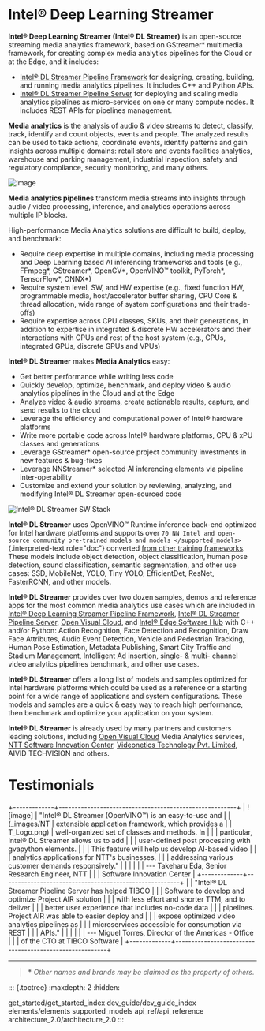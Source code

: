 # Intel® Deep Learning Streamer

**Intel® Deep Learning Streamer (Intel® DL Streamer)** is an open-source
streaming media analytics framework, based on GStreamer\* multimedia
framework, for creating complex media analytics pipelines for the Cloud
or at the Edge, and it includes:

-   [Intel® DL Streamer Pipeline
    Framework](https://github.com/open-edge-platform/edge-ai-libraries/tree/main/libraries/dl-streamer)
    for designing, creating, building, and running media analytics
    pipelines. It includes C++ and Python APIs.
-   [Intel® DL Streamer Pipeline
    Server](https://github.com/open-edge-platform/edge-ai-libraries/tree/main/microservices/dlstreamer-pipeline-server)
    for deploying and scaling media analytics pipelines as
    micro-services on one or many compute nodes. It includes REST APIs
    for pipelines management.

**Media analytics** is the analysis of audio & video streams to detect,
classify, track, identify and count objects, events and people. The
analyzed results can be used to take actions, coordinate events,
identify patterns and gain insights across multiple domains: retail
store and events facilities analytics, warehouse and parking management,
industrial inspection, safety and regulatory compliance, security
monitoring, and many others.

![image](_images/overview_pipeline_example.png)

**Media analytics pipelines** transform media streams into insights
through audio / video processing, inference, and analytics operations
across multiple IP blocks.

High-performance Media Analytics solutions are difficult to build,
deploy, and benchmark:

-   Require deep expertise in multiple domains, including media
    processing and Deep Learning based AI inferencing frameworks and
    tools (e.g., FFmpeg\*, GStreamer\*, OpenCV\*, OpenVINO™ toolkit,
    PyTorch\*, TensorFlow\*, ONNX\*)
-   Require system level, SW, and HW expertise (e.g., fixed function HW,
    programmable media, host/accelerator buffer sharing, CPU Core &
    thread allocation, wide range of system configurations and their
    trade-offs)
-   Require expertise across CPU classes, SKUs, and their generations,
    in addition to expertise in integrated & discrete HW accelerators
    and their interactions with CPUs and rest of the host system (e.g.,
    CPUs, integrated GPUs, discrete GPUs and VPUs)

**Intel® DL Streamer** makes **Media Analytics** easy:

-   Get better performance while writing less code
-   Quickly develop, optimize, benchmark, and deploy video & audio
    analytics pipelines in the Cloud and at the Edge
-   Analyze video & audio streams, create actionable results, capture,
    and send results to the cloud
-   Leverage the efficiency and computational power of Intel® hardware
    platforms
-   Write more portable code across Intel® hardware platforms, CPU & xPU
    classes and generations
-   Leverage GStreamer\* open-source project community investments in
    new features & bug-fixes
-   Leverage NNStreamer\* selected AI inferencing elements via pipeline
    inter-operability
-   Customize and extend your solution by reviewing, analyzing, and
    modifying Intel® DL Streamer open-sourced code

![Intel® DL Streamer SW Stack](_images/overview_sw_stack.png)

**Intel® DL Streamer** uses OpenVINO™ Runtime inference back-end
optimized for Intel hardware platforms and supports over
`70 NN Intel and open-source community pre-trained models and models </supported_models>`{.interpreted-text
role="doc"} converted [from other training
frameworks](https://docs.openvino.ai/2024/openvino-workflow/model-preparation/convert-model-to-ir.html).
These models include object detection, object classification, human pose
detection, sound classification, semantic segmentation, and other use
cases: SSD, MobileNet, YOLO, Tiny YOLO, EfficientDet, ResNet,
FasterRCNN, and other models.

**Intel® DL Streamer** provides over two dozen samples, demos and
reference apps for the most common media analytics use cases which are
included in [Intel® Deep Learning Streamer Pipeline
Framework](https://github.com/open-edge-platform/edge-ai-libraries/tree/main/libraries/dl-streamer),
[Intel® DL Streamer Pipeline
Server](https://github.com/open-edge-platform/edge-ai-libraries/tree/main/microservices/dlstreamer-pipeline-server),
[Open Visual Cloud](https://github.com/OpenVisualCloud), and [Intel®
Edge Software
Hub](https://www.intel.com/content/www/us/en/edge-computing/edge-software-hub.html)
with C++ and/or Python: Action Recognition, Face Detection and
Recognition, Draw Face Attributes, Audio Event Detection, Vehicle and
Pedestrian Tracking, Human Pose Estimation, Metadata Publishing, Smart
City Traffic and Stadium Management, Intelligent Ad insertion, single- &
multi- channel video analytics pipelines benchmark, and other use cases.

**Intel® DL Streamer** offers a long list of models and samples
optimized for Intel hardware platforms which could be used as a
reference or a starting point for a wide range of applications and
system configurations. These models and samples are a quick & easy way
to reach high performance, then benchmark and optimize your application
on your system.

**Intel® DL Streamer** is already used by many partners and customers
leading solutions, including [Open Visual
Cloud](https://github.com/OpenVisualCloud) Media Analytics services,
[NTT Software Innovation
Center](https://www.global.ntt/innovation/innovating-today/),
[Videonetics Technology Pvt. Limited](https://www.videonetics.com/),
AIVID TECHVISION and others.

# Testimonials

+-------------+--------------------------------------------------------+
| ![image]    | "Intel® DL Streamer (OpenVINO™) is an easy-to-use and  |
| (_images/NT | extensible application framework, which provides a     |
| T_Logo.png) | well-organized set of classes and methods. In          |
|             | particular, Intel® DL Streamer allows us to add        |
|             | user-defined post processing with gvapython elements.  |
|             | This feature will help us develop AI-based video       |
|             | analytics applications for NTT\'s businesses,          |
|             | addressing various customer demands responsively."     |
|             |                                                        |
|             | --- Takeharu Eda, Senior Research Engineer, NTT        |
|             | Software Innovation Center                             |
+-------------+--------------------------------------------------------+
|             | \"Intel® DL Streamer Pipeline Server has helped TIBCO  |
|             | Software to develop and optimize Project AIR solution  |
|             | with less effort and shorter TTM, and to deliver       |
|             | better user experience that includes no-code data      |
|             | pipelines. Project AIR was able to easier deploy and   |
|             | expose optimized video analytics pipelines as          |
|             | microservices accessible for consumption via REST      |
|             | APIs.\"                                                |
|             |                                                        |
|             | --- Miguel Torres, Director of the Americas - Office   |
|             | of the CTO at TIBCO Software                           |
+-------------+--------------------------------------------------------+

------------------------------------------------------------------------

> **\*** *Other names and brands may be claimed as the property of
> others.*

::: {.toctree}
:maxdepth: 2
:hidden:

get_started/get_started_index
dev_guide/dev_guide_index
elements/elements
supported_models
api_ref/api_reference
architecture_2.0/architecture_2.0
:::
